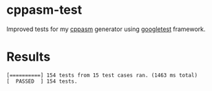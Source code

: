 # cppasm-test
Improved tests for my [cppasm](https://github.com/aelfimow/cppasm)
generator using [googletest](https://github.com/google/googletest) framework.

# Results
```
[==========] 154 tests from 15 test cases ran. (1463 ms total)
[  PASSED  ] 154 tests.
```
